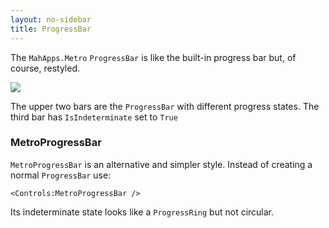 ```yaml
---
layout: no-sidebar
title: ProgressBar
---
```


The `MahApps.Metro` `ProgressBar` is like the built-in progress bar but, of course, restyled.

![]({{site.baseurl}}/images/progressbar.png)

The upper two bars are the `ProgressBar` with different progress states. The third bar has `IsIndeterminate` set to `True`

### MetroProgressBar

`MetroProgressBar` is an alternative and simpler style. Instead of creating a normal `ProgressBar` use:

    <Controls:MetroProgressBar />

Its indeterminate state looks like a `ProgressRing` but not circular.